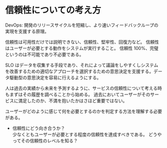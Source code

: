 # 信頼性についての考え方

DevOps: 開発のリリースサイクルを短縮し、より速いフィードバックループの実現を支援する原理。

信頼性は可用性だけでは説明できない、信頼性、堅牢性、回復力など。
信頼性はユーザーが必要とする動作をシステムが実行すること。
信頼性 100%、完璧というのは不可能であり不必要である。

SLO はデータを収集する手段であり、それによって議論をしやすくしシステムを改善するための適切なアプローチを選択するための意思決定を支援する。データ駆動型の意思決定を容易に行えるようにする。

人は過去の実績から未来を予測するように、サービスの信頼性について考える時もまずはその履歴を調べることから始める。
過去においてユーザーがそのサービスに満足したのか、不満を抱いたかはさほど重要ではない。

ユーザーがどのように感じて何を必要とするのかを判定する方法を理解する必要がある。

- 信頼性にどう向き合うか？<br>
少なくともユーザーが必要とする程度の信頼性を達成すべきである。
どうやってその信頼性のレベルを知る？